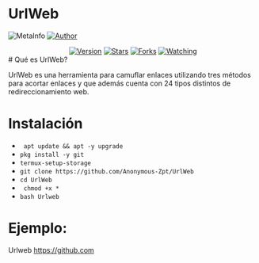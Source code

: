 # UrlWeb
![MetaInfo](https://encrypted-tbn0.gstatic.com/images?q=tbn%3AANd9GcQPNoc4563_gYnzzCUNWaSu1OmljmydA29ljA&usqp=CAU) 
<a href="https://github.com/Anonymous-Zpt"><img title="Author" src="https://img.shields.io/badge/Author-Anonymous%20Zpt-svg?style=for-the-badge&logo=github"></a>
<div align="center">
<a href="#"><img title="Version" src="https://img.shields.io/badge/Version-0.1-green.svg?style=flat-square"></a>
<a href="https://github.com/Anonymous-Zpt/UrlWeb/stargazers/"><img title="Stars" src="https://img.shields.io/github/stars/Anonymous-Zpt/UrlWeb?color=red&style=flat-square"></a>
<a href="https://github.com/Anonymous-Zpt/UrlWeb/network/members"><img title="Forks" src="https://img.shields.io/github/forks/Anonymous-Zpt/UrlWeb?color=red&style=flat-square"></a>
<a href="https://github.com/Anonymous-Zpt/UrlWeb/watchers"><img title="Watching" src="https://img.shields.io/github/watchers/Anonymous-Zpt/UrlWeb?label=Watchers&color=blue&style=flat-square"></a>
</div>
# Qué es UrlWeb?

UrlWeb es una herramienta para camuflar enlaces utilizando tres métodos para acortar enlaces y que además cuenta con 24 tipos distintos de redireccionamiento web.

# Instalación 

* ` apt update && apt -y upgrade` 
* ` pkg install -y git `
* ` termux-setup-storage `
* ` git clone https://github.com/Anonymous-Zpt/UrlWeb `
* ` cd UrlWeb `
* ` chmod +x *`
* ` bash Urlweb `


# Ejemplo:
Urlweb https://github.com
